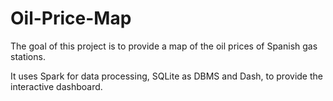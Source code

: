 # Oil-Price-Map

The goal of this project is to provide a map of the oil prices of Spanish gas stations.

It uses Spark for data processing, SQLite as DBMS and Dash, to provide the interactive dashboard.
